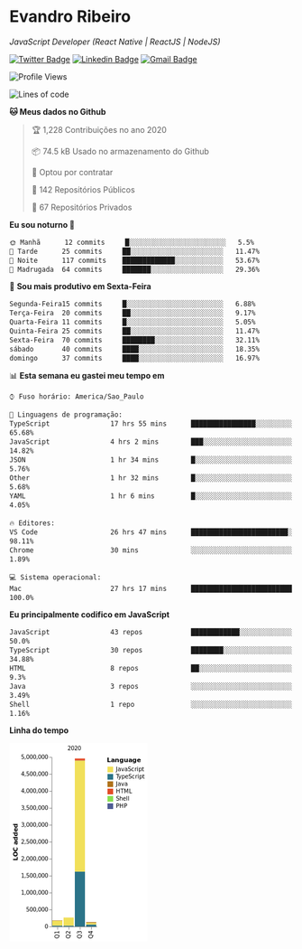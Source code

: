 # Evandro **Ribeiro**

*JavaScript Developer (React Native | ReactJS | NodeJS)*

[![Twitter Badge](https://img.shields.io/badge/-@ribeiroevandro-201B2D?style=flat-square&labelColor=201B2D&logo=twitter&logoColor=white&link=https://twitter.com/ribeiroevandro)](https://twitter.com/ribeiroevandro) 
[![Linkedin Badge](https://img.shields.io/badge/-Evandro%20Ribeiro-201B2D?style=flat-square&logo=Linkedin&logoColor=white&link=https://www.linkedin.com/in/ribeiroevandro)](https://www.linkedin.com/in/ribeiroevandro) 
[![Gmail Badge](https://img.shields.io/badge/-oi@ribeiroevandro.com.br-201B2D?style=flat-square&logo=Gmail&logoColor=white&link=mailto:oi@ribeiroevandro.com.br)](mailto:oi@ribeiroevandro.com.br)


<!--START_SECTION:waka-->
![Profile Views](http://img.shields.io/badge/Visualizac%C3%B5es%20do%20perfil-4-blue)

![Lines of code](https://img.shields.io/badge/Desde%20o%20Hello%20World%20eu%20escrevi-11.8%20million%20linhas%20de%20c%C3%B3digo-blue)

**🐱 Meus dados no Github** 

> 🏆 1,228 Contribuições no ano 2020
 > 
> 📦 74.5 kB Usado no armazenamento do Github 
 > 
> 💼 Optou por contratar
 > 
> 📜 142 Repositórios Públicos 
 > 
> 🔑 67 Repositórios Privados  

**Eu sou noturno 🦉** 

```text
🌞 Manhã      12 commits     █░░░░░░░░░░░░░░░░░░░░░░░░   5.5% 
🌆 Tarde      25 commits     ██░░░░░░░░░░░░░░░░░░░░░░░   11.47% 
🌃 Noite      117 commits    █████████████░░░░░░░░░░░░   53.67% 
🌙 Madrugada  64 commits     ███████░░░░░░░░░░░░░░░░░░   29.36%

```
📅 **Sou mais produtivo em Sexta-Feira** 

```text
Segunda-Feira15 commits     █░░░░░░░░░░░░░░░░░░░░░░░░   6.88% 
Terça-Feira  20 commits     ██░░░░░░░░░░░░░░░░░░░░░░░   9.17% 
Quarta-Feira 11 commits     █░░░░░░░░░░░░░░░░░░░░░░░░   5.05% 
Quinta-Feira 25 commits     ██░░░░░░░░░░░░░░░░░░░░░░░   11.47% 
Sexta-Feira  70 commits     ████████░░░░░░░░░░░░░░░░░   32.11% 
sábado       40 commits     ████░░░░░░░░░░░░░░░░░░░░░   18.35% 
domingo      37 commits     ████░░░░░░░░░░░░░░░░░░░░░   16.97%

```


📊 **Esta semana eu gastei meu tempo em** 

```text
⌚︎ Fuso horário: America/Sao_Paulo

💬 Linguagens de programação: 
TypeScript               17 hrs 55 mins      ████████████████░░░░░░░░░   65.68% 
JavaScript               4 hrs 2 mins        ███░░░░░░░░░░░░░░░░░░░░░░   14.82% 
JSON                     1 hr 34 mins        █░░░░░░░░░░░░░░░░░░░░░░░░   5.76% 
Other                    1 hr 32 mins        █░░░░░░░░░░░░░░░░░░░░░░░░   5.68% 
YAML                     1 hr 6 mins         █░░░░░░░░░░░░░░░░░░░░░░░░   4.05%

🔥 Editores: 
VS Code                  26 hrs 47 mins      ████████████████████████░   98.11% 
Chrome                   30 mins             ░░░░░░░░░░░░░░░░░░░░░░░░░   1.89%

💻 Sistema operacional: 
Mac                      27 hrs 17 mins      █████████████████████████   100.0%

```

**Eu principalmente codifico em JavaScript** 

```text
JavaScript               43 repos            ████████████░░░░░░░░░░░░░   50.0% 
TypeScript               30 repos            ████████░░░░░░░░░░░░░░░░░   34.88% 
HTML                     8 repos             ██░░░░░░░░░░░░░░░░░░░░░░░   9.3% 
Java                     3 repos             ░░░░░░░░░░░░░░░░░░░░░░░░░   3.49% 
Shell                    1 repo              ░░░░░░░░░░░░░░░░░░░░░░░░░   1.16%

```


**Linha do tempo**

![Chart not found](https://raw.githubusercontent.com/ribeiroevandro/ribeiroevandro/master/charts/bar_graph.png) 


<!--END_SECTION:waka-->

